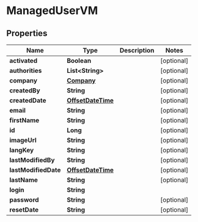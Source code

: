 
# ManagedUserVM

## Properties
Name | Type | Description | Notes
------------ | ------------- | ------------- | -------------
**activated** | **Boolean** |  |  [optional]
**authorities** | **List&lt;String&gt;** |  |  [optional]
**company** | [**Company**](Company.md) |  |  [optional]
**createdBy** | **String** |  |  [optional]
**createdDate** | [**OffsetDateTime**](OffsetDateTime.md) |  |  [optional]
**email** | **String** |  |  [optional]
**firstName** | **String** |  |  [optional]
**id** | **Long** |  |  [optional]
**imageUrl** | **String** |  |  [optional]
**langKey** | **String** |  |  [optional]
**lastModifiedBy** | **String** |  |  [optional]
**lastModifiedDate** | [**OffsetDateTime**](OffsetDateTime.md) |  |  [optional]
**lastName** | **String** |  |  [optional]
**login** | **String** |  | 
**password** | **String** |  |  [optional]
**resetDate** | **String** |  |  [optional]



